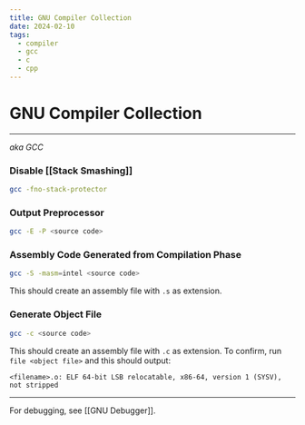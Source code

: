 ```yaml
---
title: GNU Compiler Collection
date: 2024-02-10
tags:
  - compiler
  - gcc
  - c
  - cpp
---
```


# GNU Compiler Collection

---

*aka GCC*

### Disable [[Stack Smashing]]

```sh
gcc -fno-stack-protector
```

### Output Preprocessor

```sh
gcc -E -P <source code>
```

### Assembly Code Generated from Compilation Phase

```sh
gcc -S -masm=intel <source code>
```

This should create an assembly file with `.s` as extension.

### Generate Object File

```sh
gcc -c <source code>
```

This should create an assembly file with `.c` as extension. To confirm, run `file <object file>` and this should output:

```
<filename>.o: ELF 64-bit LSB relocatable, x86-64, version 1 (SYSV), not stripped
```

---

For debugging, see [[GNU Debugger]].